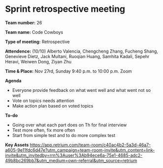 # Sprint retrospective meeting

**Team number:**
26

**Team name:**
Code Cowboys

**Type of meeting:**
Retrospective 

**Attendence:**
(10/10) Alberto Valencia, Chengcheng Zhang, Fucheng Shang, Genevieve Dietz, Jack Multani, Ruoqian Huang, Samhita Kadali, Sepehr Heravi, Weiwen Dong, Ziyan Zhu

**Time & Place:**
Nov 27rd, Sunday 9:40 p.m. to 10:00 p.m. Zoom

**Agenda**
- Everyone provide feedback on what went well and what went not so well
- Vote on topics needs attention
- Make action plan based on voted topics

**To-do**
- Going over what each part does on Th for final interview
- Test more often, fix more often
- Start from simple test and to do more complex test

**Key Assets**
https://app.retrium.com/team-room/c40ac4b2-5a3d-46a7-a605-9e11fdc6d47e?utm_campaign=team-room-invite&utm_content=link-invite&utm_invitedby=rrn%3Auser%3Ab94ece6a-75e1-4685-adc2-49b8bc269bb7&utm_medium=own-referral&utm_source=retrium
